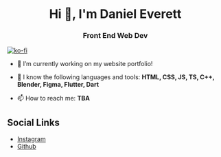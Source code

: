 <h1 align="center">Hi 👋, I'm Daniel Everett</h1>
<h3 align="center">Front End Web Dev</h3>

[![ko-fi](https://ko-fi.com/img/githubbutton_sm.svg)](https://ko-fi.com/N4N11AW1RI)
<!--<p align="left"> <img src="https://komarev.com/ghpvc/?username=danieleverett1&label=Profile%20views&color=0e75b6&style=flat" alt="danieleverett1" /> </p>-->

<!--<p align="left"> <a href="https://github.com/ryo-ma/github-profile-trophy"><img src="https://github-profile-trophy.vercel.app/?username=danieleverett1" alt="danieleverett1" /></a> </p>-->

- 🔭 I’m currently working on my website portfolio!

- 🌱 I know the following languages and tools: **HTML, CSS, JS, TS, C++, Blender, Figma, Flutter, Dart**

- 📫 How to reach me: **TBA**

<!--<p>&nbsp;<img align="center" src="https://github-readme-stats.vercel.app/api?username=danieleverett1&show_icons=true&locale=en" alt="danieleverett1" /></p>-->

## Social Links

- [Instagram](https://instagram.com/danieleverett9678)
- [Github](https://github.com/DanielEverett1)

